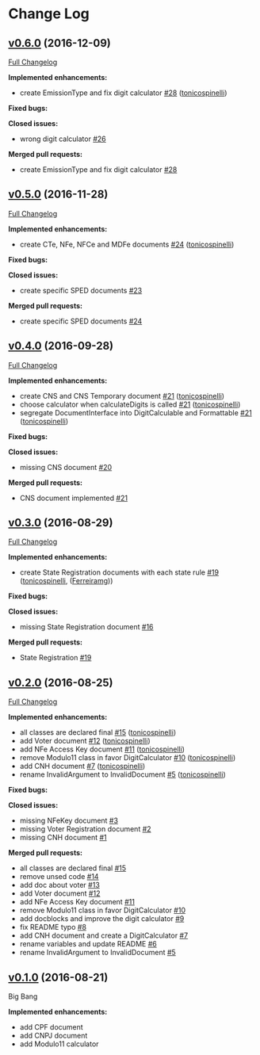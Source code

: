 Change Log
==========

## [v0.6.0](https://github.com/brazanation/documents/tree/v0.6.0) (2016-12-09)
[Full Changelog](https://github.com/brazanation/documents/compare/v0.5.0...v0.6.0)

**Implemented enhancements:**

- create EmissionType and fix digit calculator [#28](https://github.com/brazanation/documents/pull/28) ([tonicospinelli](https://github.com/tonicospinelli))

**Fixed bugs:**

**Closed issues:**

- wrong digit calculator [\#26](https://github.com/brazanation/documents/issues/26)

**Merged pull requests:**

- create EmissionType and fix digit calculator [#28](https://github.com/brazanation/documents/pull/28)


## [v0.5.0](https://github.com/brazanation/documents/tree/v0.5.0) (2016-11-28)
[Full Changelog](https://github.com/brazanation/documents/compare/v0.4.0...v0.5.0)

**Implemented enhancements:**

- create CTe, NFe, NFCe and MDFe documents [#24](https://github.com/brazanation/documents/pull/24) ([tonicospinelli](https://github.com/tonicospinelli))

**Fixed bugs:**

**Closed issues:**

- create specific SPED documents [\#23](https://github.com/brazanation/documents/issues/23)

**Merged pull requests:**

- create specific SPED documents [#24](https://github.com/brazanation/documents/pull/24)

## [v0.4.0](https://github.com/brazanation/documents/tree/v0.3.0) (2016-09-28)
[Full Changelog](https://github.com/brazanation/documents/compare/v0.3.0...v0.4.0)

**Implemented enhancements:**

- create CNS and CNS Temporary document [#21](https://github.com/brazanation/documents/pull/21) ([tonicospinelli](https://github.com/tonicospinelli))
- choose calculator when calculateDigits is called [#21](https://github.com/brazanation/documents/pull/21) ([tonicospinelli](https://github.com/tonicospinelli))
- segregate DocumentInterface into DigitCalculable and Formattable [#21](https://github.com/brazanation/documents/pull/21) ([tonicospinelli](https://github.com/tonicospinelli))

**Fixed bugs:**

**Closed issues:**

- missing CNS document [\#20](https://github.com/brazanation/documents/issues/16)

**Merged pull requests:**

- CNS document implemented [#21](https://github.com/brazanation/documents/pull/21)

## [v0.3.0](https://github.com/brazanation/documents/tree/v0.3.0) (2016-08-29)
[Full Changelog](https://github.com/brazanation/documents/compare/v0.2.0...v0.3.0)

**Implemented enhancements:**

- create State Registration documents with each state rule [\#19](https://github.com/brazanation/documents/pull/19) ([tonicospinelli](https://github.com/tonicospinelli), ([Ferreiramg](https://github.com/Ferreiramg)))

**Fixed bugs:**

**Closed issues:**

- missing State Registration document [\#16](https://github.com/brazanation/documents/issues/16)

**Merged pull requests:**

- State Registration [\#19](https://github.com/brazanation/documents/pull/19)

## [v0.2.0](https://github.com/brazanation/documents/tree/v0.2.0) (2016-08-25)
[Full Changelog](https://github.com/brazanation/documents/compare/v0.1.0...v0.2.0)

**Implemented enhancements:**

- all classes are declared final [\#15](https://github.com/brazanation/documents/pull/15) ([tonicospinelli](https://github.com/tonicospinelli))
- add Voter document [\#12](https://github.com/brazanation/documents/pull/12) ([tonicospinelli](https://github.com/tonicospinelli))
- add NFe Access Key document [\#11](https://github.com/brazanation/documents/pull/11) ([tonicospinelli](https://github.com/tonicospinelli))
- remove Modulo11 class in favor DigitCalculator [\#10](https://github.com/brazanation/documents/pull/10) ([tonicospinelli](https://github.com/tonicospinelli))
- add CNH document [\#7](https://github.com/brazanation/documents/pull/7) ([tonicospinelli](https://github.com/tonicospinelli))
- rename InvalidArgument to InvalidDocument [\#5](https://github.com/brazanation/documents/pull/5) ([tonicospinelli](https://github.com/tonicospinelli))

**Fixed bugs:**

**Closed issues:**

- missing NFeKey document [\#3](https://github.com/brazanation/documents/issues/3)
- missing Voter Registration document [\#2](https://github.com/brazanation/documents/issues/2)
- missing CNH document [\#1](https://github.com/brazanation/documents/issues/1)

**Merged pull requests:**

- all classes are declared final [\#15](https://github.com/brazanation/documents/pull/15)
- remove unsed code [\#14](https://github.com/brazanation/documents/pull/14)
- add doc about voter [\#13](https://github.com/brazanation/documents/pull/13)
- add Voter document [\#12](https://github.com/brazanation/documents/pull/12)
- add NFe Access Key document [\#11](https://github.com/brazanation/documents/pull/11)
- remove Modulo11 class in favor DigitCalculator [\#10](https://github.com/brazanation/documents/pull/10)
- add docblocks and improve the digit calculator [\#9](https://github.com/brazanation/documents/pull/9)
- fix README typo [\#8](https://github.com/brazanation/documents/pull/8)
- add CNH document and create a DigitCalculator [\#7](https://github.com/brazanation/documents/pull/7)
- rename variables and update README [\#6](https://github.com/brazanation/documents/pull/6)
- rename InvalidArgument to InvalidDocument [\#5](https://github.com/brazanation/documents/pull/5)

## [v0.1.0](https://github.com/brazanation/documents/tree/v0.1.0) (2016-08-21)

Big Bang

**Implemented enhancements:**

- add CPF document
- add CNPJ document
- add Modulo11 calculator